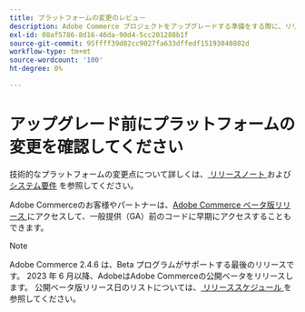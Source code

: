 ```yaml
---
title: プラットフォームの変更のレビュー
description: Adobe Commerce プロジェクトをアップグレードする準備をする際に、リリースのプラットフォームの主な変更点を理解します。
exl-id: 08af5786-8d16-46da-90d4-5cc201288b1f
source-git-commit: 95ffff39d82cc9027fa633dffedf15193040802d
workflow-type: tm+mt
source-wordcount: '100'
ht-degree: 0%

---
```


# アップグレード前にプラットフォームの変更を確認してください

技術的なプラットフォームの変更点について詳しくは、[&#x200B; リリースノート &#x200B;](../../release/release-notes/overview.md) および [&#x200B; システム要件 &#x200B;](../../installation/system-requirements.md) を参照してください。

Adobe Commerceのお客様やパートナーは、[Adobe Commerce ベータ版リリース &#x200B;](../../release/beta.md) にアクセスして、一般提供（GA）前のコードに早期にアクセスすることもできます。

>[!NOTE]
>
>Adobe Commerce 2.4.6 は、Beta プログラムがサポートする最後のリリースです。 2023 年 6 月以降、AdobeはAdobe Commerceの公開ベータをリリースします。 公開ベータ版リリース日のリストについては、[&#x200B; リリーススケジュール &#x200B;](../../release/schedule.md) を参照してください。
